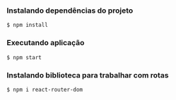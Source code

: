 ### Instalando dependências do projeto
```
$ npm install
```
### Executando aplicação
```
$ npm start
```
### Instalando biblioteca para trabalhar com rotas
```
$ npm i react-router-dom
```
